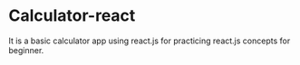 # Calculator-react
It is a basic calculator app using react.js for practicing react.js concepts for beginner.
